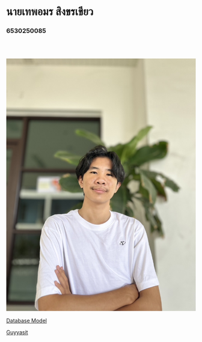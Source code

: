 <h1>นายเทพอมร สิงขรเขียว</h1>
<h3>6530250085</h3>
<br><br>

![Alt text](IMG_0683.jpeg)

[Database Model](database-model.md)

[Guyyasit](https://guyyasit336.github.io)
